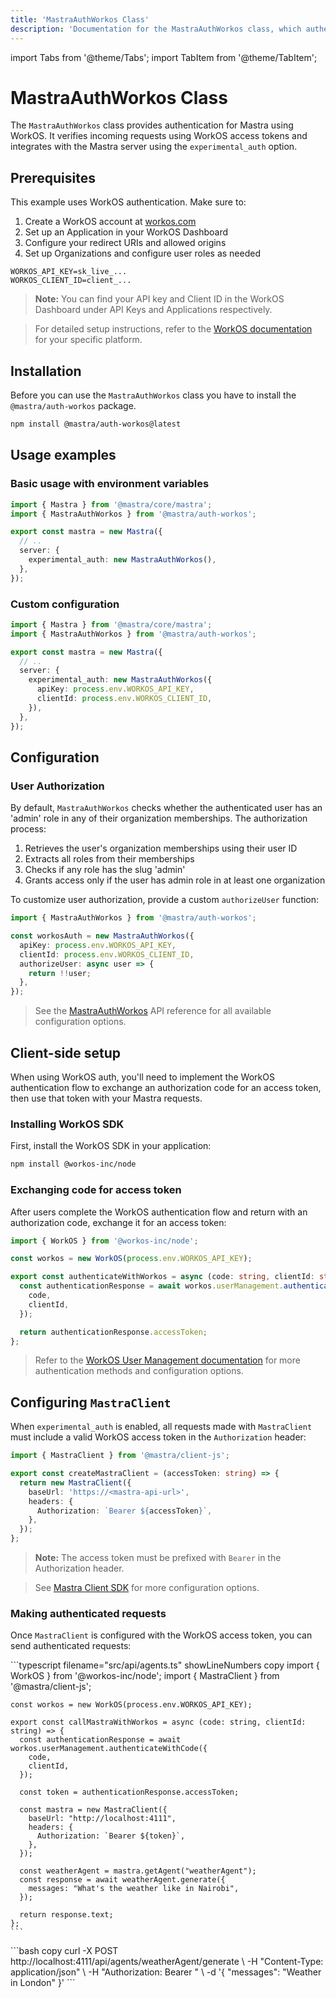 ```yaml
---
title: 'MastraAuthWorkos Class'
description: 'Documentation for the MastraAuthWorkos class, which authenticates Mastra applications using WorkOS authentication.'
---
```


import Tabs from '@theme/Tabs';
import TabItem from '@theme/TabItem';

# MastraAuthWorkos Class

The `MastraAuthWorkos` class provides authentication for Mastra using WorkOS. It verifies incoming requests using WorkOS access tokens and integrates with the Mastra server using the `experimental_auth` option.

## Prerequisites

This example uses WorkOS authentication. Make sure to:

1. Create a WorkOS account at [workos.com](https://workos.com/)
2. Set up an Application in your WorkOS Dashboard
3. Configure your redirect URIs and allowed origins
4. Set up Organizations and configure user roles as needed

```env filename=".env" copy
WORKOS_API_KEY=sk_live_...
WORKOS_CLIENT_ID=client_...
```

> **Note:** You can find your API key and Client ID in the WorkOS Dashboard under API Keys and Applications respectively.

> For detailed setup instructions, refer to the [WorkOS documentation](https://workos.com/docs) for your specific platform.

## Installation

Before you can use the `MastraAuthWorkos` class you have to install the `@mastra/auth-workos` package.

```bash copy
npm install @mastra/auth-workos@latest
```

## Usage examples

### Basic usage with environment variables

```typescript {2,7} filename="src/mastra/index.ts" showLineNumbers copy
import { Mastra } from '@mastra/core/mastra';
import { MastraAuthWorkos } from '@mastra/auth-workos';

export const mastra = new Mastra({
  // ..
  server: {
    experimental_auth: new MastraAuthWorkos(),
  },
});
```

### Custom configuration

```typescript {2,7-10} filename="src/mastra/index.ts" showLineNumbers copy
import { Mastra } from '@mastra/core/mastra';
import { MastraAuthWorkos } from '@mastra/auth-workos';

export const mastra = new Mastra({
  // ..
  server: {
    experimental_auth: new MastraAuthWorkos({
      apiKey: process.env.WORKOS_API_KEY,
      clientId: process.env.WORKOS_CLIENT_ID,
    }),
  },
});
```

## Configuration

### User Authorization

By default, `MastraAuthWorkos` checks whether the authenticated user has an 'admin' role in any of their organization memberships. The authorization process:

1. Retrieves the user's organization memberships using their user ID
2. Extracts all roles from their memberships
3. Checks if any role has the slug 'admin'
4. Grants access only if the user has admin role in at least one organization

To customize user authorization, provide a custom `authorizeUser` function:

```typescript filename="src/mastra/auth.ts" showLineNumbers copy
import { MastraAuthWorkos } from '@mastra/auth-workos';

const workosAuth = new MastraAuthWorkos({
  apiKey: process.env.WORKOS_API_KEY,
  clientId: process.env.WORKOS_CLIENT_ID,
  authorizeUser: async user => {
    return !!user;
  },
});
```

> See the [MastraAuthWorkos](/docs/reference/auth/workos) API reference for all available configuration options.

## Client-side setup

When using WorkOS auth, you'll need to implement the WorkOS authentication flow to exchange an authorization code for an access token, then use that token with your Mastra requests.

### Installing WorkOS SDK

First, install the WorkOS SDK in your application:

```bash copy
npm install @workos-inc/node
```

### Exchanging code for access token

After users complete the WorkOS authentication flow and return with an authorization code, exchange it for an access token:

```typescript filename="lib/auth.ts" showLineNumbers copy
import { WorkOS } from '@workos-inc/node';

const workos = new WorkOS(process.env.WORKOS_API_KEY);

export const authenticateWithWorkos = async (code: string, clientId: string) => {
  const authenticationResponse = await workos.userManagement.authenticateWithCode({
    code,
    clientId,
  });

  return authenticationResponse.accessToken;
};
```

> Refer to the [WorkOS User Management documentation](https://workos.com/docs/authkit/vanilla/nodejs) for more authentication methods and configuration options.

## Configuring `MastraClient`

When `experimental_auth` is enabled, all requests made with `MastraClient` must include a valid WorkOS access token in the `Authorization` header:

```typescript filename="lib/mastra/mastra-client.ts" showLineNumbers copy
import { MastraClient } from '@mastra/client-js';

export const createMastraClient = (accessToken: string) => {
  return new MastraClient({
    baseUrl: 'https://<mastra-api-url>',
    headers: {
      Authorization: `Bearer ${accessToken}`,
    },
  });
};
```

> **Note:** The access token must be prefixed with `Bearer` in the Authorization header.

> See [Mastra Client SDK](/docs/server-db/mastra-client) for more configuration options.

### Making authenticated requests

Once `MastraClient` is configured with the WorkOS access token, you can send authenticated requests:

<Tabs>
  <TabItem value="react" label="React">
    ```typescript filename="src/api/agents.ts" showLineNumbers copy
    import { WorkOS } from '@workos-inc/node';
    import { MastraClient } from '@mastra/client-js';

    const workos = new WorkOS(process.env.WORKOS_API_KEY);

    export const callMastraWithWorkos = async (code: string, clientId: string) => {
      const authenticationResponse = await workos.userManagement.authenticateWithCode({
        code,
        clientId,
      });

      const token = authenticationResponse.accessToken;

      const mastra = new MastraClient({
        baseUrl: "http://localhost:4111",
        headers: {
          Authorization: `Bearer ${token}`,
        },
      });

      const weatherAgent = mastra.getAgent("weatherAgent");
      const response = await weatherAgent.generate({
        messages: "What's the weather like in Nairobi",
      });

      return response.text;
    };
    ```

  </TabItem>
  <TabItem value="curl" label="cURL">
    ```bash copy
    curl -X POST http://localhost:4111/api/agents/weatherAgent/generate \
      -H "Content-Type: application/json" \
      -H "Authorization: Bearer <your-workos-access-token>" \
      -d '{
        "messages": "Weather in London"
      }'
    ```
  </TabItem>
</Tabs>
